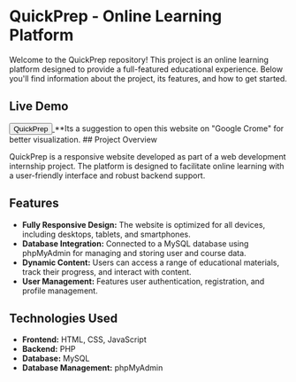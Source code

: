 # QuickPrep - Online Learning Platform

Welcome to the QuickPrep repository! This project is an online learning platform designed to provide a full-featured educational experience. Below you'll find information about the project, its features, and how to get started.
## Live Demo
<a href="https://paid-intern-web-dev.vercel.app/">
  <button>QuickPrep</button>
</a>
**Its a suggestion to open this website on "Google Crome" for better visualization.
## Project Overview

QuickPrep is a responsive website developed as part of a web development internship project. The platform is designed to facilitate online learning with a user-friendly interface and robust backend support.

## Features

- **Fully Responsive Design:** The website is optimized for all devices, including desktops, tablets, and smartphones.
- **Database Integration:** Connected to a MySQL database using phpMyAdmin for managing and storing user and course data.
- **Dynamic Content:** Users can access a range of educational materials, track their progress, and interact with content.
- **User Management:** Features user authentication, registration, and profile management.

## Technologies Used

- **Frontend:** HTML, CSS, JavaScript
- **Backend:** PHP
- **Database:** MySQL
- **Database Management:** phpMyAdmin

  


